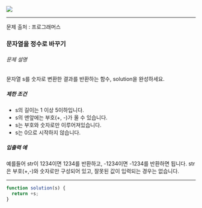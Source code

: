 ![](https://images.velog.io/post-images/leejh3224/619516b0-e892-11e8-98f5-997ef3c38110/what-is-an-algorithm-featured.png)

------

문제 출처 : 프로그래머스

### 문자열을 정수로 바꾸기

###### 문제 설명

문자열 s를 숫자로 변환한 결과를 반환하는 함수, solution을 완성하세요.

##### 제한 조건

- s의 길이는 1 이상 5이하입니다.
- s의 맨앞에는 부호(+, -)가 올 수 있습니다.
- s는 부호와 숫자로만 이루어져있습니다.
- s는 0으로 시작하지 않습니다.

##### 입출력 예

예를들어 str이 1234이면 1234를 반환하고, -1234이면 -1234를 반환하면 됩니다.
str은 부호(+,-)와 숫자로만 구성되어 있고, 잘못된 값이 입력되는 경우는 없습니다.

--------

~~~javascript
function solution(s) {
  return +s;
}
~~~

